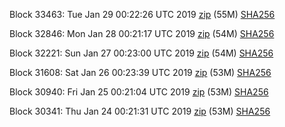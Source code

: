 Block 33463: Tue Jan 29 00:22:26 UTC 2019 [zip](https://dash-bootstrap.ams3.digitaloceanspaces.com/testnet/2019-01-29/bootstrap.dat.zip) (55M) [SHA256](https://dash-bootstrap.ams3.digitaloceanspaces.com/testnet/2019-01-29/sha256.txt)

Block 32846: Mon Jan 28 00:21:17 UTC 2019 [zip](https://dash-bootstrap.ams3.digitaloceanspaces.com/testnet/2019-01-28/bootstrap.dat.zip) (54M) [SHA256](https://dash-bootstrap.ams3.digitaloceanspaces.com/testnet/2019-01-28/sha256.txt)

Block 32221: Sun Jan 27 00:23:00 UTC 2019 [zip](https://dash-bootstrap.ams3.digitaloceanspaces.com/testnet/2019-01-27/bootstrap.dat.zip) (54M) [SHA256](https://dash-bootstrap.ams3.digitaloceanspaces.com/testnet/2019-01-27/sha256.txt)

Block 31608: Sat Jan 26 00:23:39 UTC 2019 [zip](https://dash-bootstrap.ams3.digitaloceanspaces.com/testnet/2019-01-26/bootstrap.dat.zip) (53M) [SHA256](https://dash-bootstrap.ams3.digitaloceanspaces.com/testnet/2019-01-26/sha256.txt)

Block 30940: Fri Jan 25 00:21:04 UTC 2019 [zip](https://dash-bootstrap.ams3.digitaloceanspaces.com/testnet/2019-01-25/bootstrap.dat.zip) (53M) [SHA256](https://dash-bootstrap.ams3.digitaloceanspaces.com/testnet/2019-01-25/sha256.txt)

Block 30341: Thu Jan 24 00:21:31 UTC 2019 [zip](https://dash-bootstrap.ams3.digitaloceanspaces.com/testnet/2019-01-24/bootstrap.dat.zip) (53M) [SHA256](https://dash-bootstrap.ams3.digitaloceanspaces.com/testnet/2019-01-24/sha256.txt)
